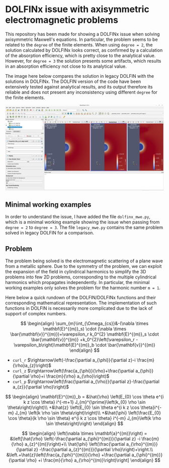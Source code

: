 # DOLFINx issue with axisymmetric electromagnetic problems

This repository has been made for showing a DOLFINx issue when solving
axisymmetric Maxwell's equations. In particular, the problem seems to be related
to the `degree` of the finite elements. When using `degree = 2`, the solution
calculated by DOLFINx looks correct, as confirmed by a calculation of the
absorption efficiency, which is pretty close to the analytical value. However,
for `degree = 3` the solution presents some artifacts, which results in
an absorption efficiency not close to its analytical value.  

The image here below compares the solution in legacy DOLFIN with
the solutions in DOLFINx. The DOLFIN version of the code have been
extensively tested against analytical results, and its output therefore its
reliable and does not present any inconsistency using different `degree` for
the finite elements.

![image](comparison.png)

## Minimal working examples

In order to understand the issue, I have added the file `dolfinx_mwe.py`, which
is a minimal working example showing the issue when passing from `degree = 2` to
`degree = 3`. The file `legacy_mwe.py` contains the same problem solved in
legacy DOLFIN for a comparison.

## Problem

The problem being solved is the electromagnetic scattering of a plane wave
from a metallic sphere. Due to the symmetry of the problem,
we can exploit the expansion of the field in cylindrical harmonics to simplify
the 3D problems into few 2D problems, corresponding to the multiple cylindrical
harmonics which propagates independently. In particular, the
minimal working examples only solves the problem for the harmonic number `m = 1`.

Here below a quick rundown of the DOLFIN/DOLFINx functions and their corresponding
mathematical representation. The implementation of such functions in DOLFIN is
necessarily more complicated due to the lack of support of complex numbers.

$$
\begin{align}
\sum_{m}\int_{\Omega_{cs}}&-(\nabla \times \mathbf{E}^{(m)}_s)
\cdot (\nabla \times \bar{\mathbf{v}}^{(m)})+\varepsilon_r k_0^{2}
\mathbf{E}^{(m)}_s \cdot \bar{\mathbf{v}}^{(m)}
+k_0^{2}\left(\varepsilon_r
-\varepsilon_b\right)\mathbf{E}^{(m)}_b \cdot \bar{\mathbf{v}}^{(m)}
\end{align}
$$

- `curl_r` $\rightarrow\left(-\frac{\partial a_{\phi}}{\partial z}-i \frac{m}{\rho}a_{z}\right)$
- `curl_z` $\rightarrow\left(\frac{a_{\phi}}{\rho}+\frac{\partial a_{\phi}}{\partial \rho}+i \frac{m}{\rho} a_{\rho}\right)$
- `curl_p` $\rightarrow\left(\frac{\partial a_{\rho}}{\partial z}-\frac{\partial a_{z}}{\partial \rho}\right)$

$$
\begin{align}
\mathbf{E}^{(m)}_b = &\hat{\rho} \left(E_{0} \cos \theta
e^{i k z \cos \theta} i^{-m+1} J_{m}^{\prime}\left(k_{0} \rho \sin
\theta\right)\right)\\
+&\hat{z} \left(E_{0} \sin \theta e^{i k z \cos \theta}i^{-m} J_{m}
\left(k \rho \sin \theta\right)\right)\\
+&\hat{\phi} \left(\frac{E_{0} \cos \theta}{k \rho \sin \theta}
e^{i k z \cos \theta} i^{-m} J_{m}\left(k \rho \sin \theta\right)\right)
\end{align}
$$

$$
\begin{align}
\left(\nabla \times \mathbf{a}^{(m)}\right) = &\left[\hat{\rho}
\left(-\frac{\partial a_{\phi}^{(m)}}{\partial z}
-i \frac{m}{\rho} a_{z}^{(m)}\right)+\\ \hat{\phi}
\left(\frac{\partial a_{\rho}^{(m)}}{\partial z}
-\frac{\partial a_{z}^{(m)}}{\partial \rho}\right)+\right.\\
&\left.+\hat{z}\left(\frac{a_{\phi}^{(m)}}{\rho}
+\frac{\partial a_{\phi}^{(m)}}{\partial \rho}
+i \frac{m}{\rho} a_{\rho}^{(m)}\right)\right]
\end{align}
$$
